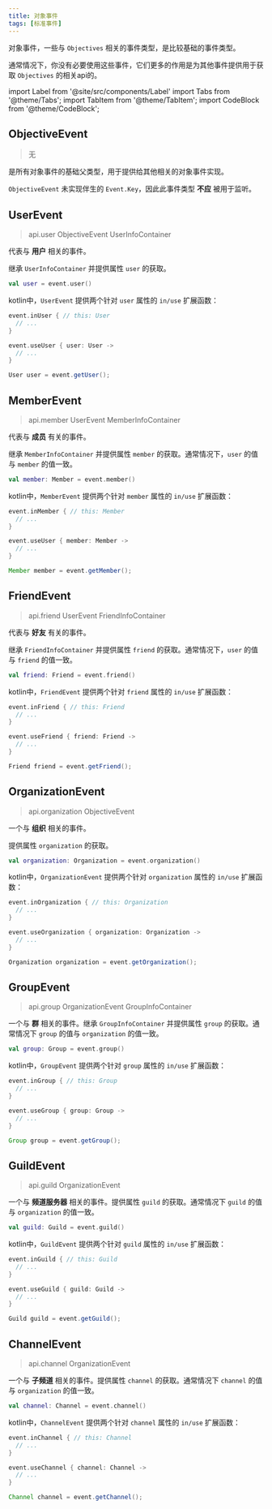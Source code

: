 ```yaml
---
title: 对象事件
tags: [标准事件]
---
```


对象事件，一些与 `Objectives` 相关的事件类型，是比较基础的事件类型。

通常情况下，你没有必要使用这些事件，它们更多的作用是为其他事件提供用于获取 `Objectives` 的相关api的。

import Label from '@site/src/components/Label'
import Tabs from '@theme/Tabs';
import TabItem from '@theme/TabItem';
import CodeBlock from '@theme/CodeBlock';

## ObjectiveEvent
> <Label>无</Label>

是所有对象事件的基础父类型，用于提供给其他相关的对象事件实现。

`ObjectiveEvent` 未实现伴生的 `Event.Key`，因此此事件类型 **不应** 被用于监听。

## UserEvent
> <Label>api.user</Label>
> <Label href='#objectiveevent' type='success'>ObjectiveEvent</Label>
> <Label type='success'>UserInfoContainer</Label>

代表与 **用户** 相关的事件。

继承 `UserInfoContainer` 并提供属性 `user` 的获取。

<Tabs groupId="code">
<TabItem value="Kotlin">

```kotlin
val user = event.user()
```

kotlin中，`UserEvent` 提供两个针对 `user` 属性的 `in/use` 扩展函数：
```kotlin
event.inUser { // this: User
  // ...
}

event.useUser { user: User -> 
  // ...
}
```

</TabItem>
<TabItem value="Java">

```java
User user = event.getUser();
```

</TabItem>
</Tabs>

## MemberEvent
> <Label>api.member</Label>
> <Label href='#userevent' type='success'>UserEvent</Label> 
> <Label type='success'>MemberInfoContainer</Label> 

代表与 **成员** 有关的事件。

继承 `MemberInfoContainer` 并提供属性 `member` 的获取。通常情况下，`user` 的值与 `member` 的值一致。


<Tabs groupId="code">
<TabItem value="Kotlin">

```kotlin
val member: Member = event.member()
```

kotlin中，`MemberEvent` 提供两个针对 `member` 属性的 `in/use` 扩展函数：

```kotlin
event.inMember { // this: Member
  // ...
}

event.useUser { member: Member -> 
  // ...
}
```

</TabItem>
<TabItem value="Java">

```java
Member member = event.getMember();
```

</TabItem>
</Tabs>

## FriendEvent
> <Label>api.friend</Label>
> <Label href='#userevent' type='success'>UserEvent</Label> 
> <Label type='success'>FriendInfoContainer</Label> 

代表与 **好友** 有关的事件。

继承 `FriendInfoContainer` 并提供属性 `friend` 的获取。通常情况下，`user` 的值与 `friend` 的值一致。

<Tabs groupId="code">
<TabItem value="Kotlin">

```kotlin
val friend: Friend = event.friend()
```

kotlin中，`FriendEvent` 提供两个针对 `friend` 属性的 `in/use` 扩展函数：

```kotlin
event.inFriend { // this: Friend
  // ...
}

event.useFriend { friend: Friend -> 
  // ...
}
```

</TabItem>
<TabItem value="Java">

```java
Friend friend = event.getFriend();
```

</TabItem>
</Tabs>

## OrganizationEvent
> <Label>api.organization</Label>
> <Label href='#objectiveevent' type='success'>ObjectiveEvent</Label>

一个与 **组织** 相关的事件。

提供属性 `organization` 的获取。

<Tabs groupId="code">
<TabItem value="Kotlin">

```kotlin
val organization: Organization = event.organization()
```

kotlin中，`OrganizationEvent` 提供两个针对 `organization` 属性的 `in/use` 扩展函数：

```kotlin
event.inOrganization { // this: Organization
  // ...
}

event.useOrganization { organization: Organization -> 
  // ...
}
```

</TabItem>
<TabItem value="Java">

```java
Organization organization = event.getOrganization();
```

</TabItem>
</Tabs>


## GroupEvent
> <Label>api.group</Label>
> <Label href='#organizationevent' type='success'>OrganizationEvent</Label>
> <Label type='success'>GroupInfoContainer</Label>

一个与 **群** 相关的事件。继承 `GroupInfoContainer` 并提供属性 `group` 的获取。通常情况下 `group` 的值与 `organization` 的值一致。

<Tabs groupId="code">
<TabItem value="Kotlin">

```kotlin
val group: Group = event.group()
```

kotlin中，`GroupEvent` 提供两个针对 `group` 属性的 `in/use` 扩展函数：

```kotlin
event.inGroup { // this: Group
  // ...
}

event.useGroup { group: Group -> 
  // ...
}
```

</TabItem>
<TabItem value="Java">

```java
Group group = event.getGroup();
```

</TabItem>
</Tabs>


## GuildEvent
> <Label>api.guild</Label>
> <Label href='#organizationevent' type='success'>OrganizationEvent</Label>

一个与 **频道服务器** 相关的事件。提供属性 `guild` 的获取。通常情况下 `guild` 的值与 `organization` 的值一致。

<Tabs groupId="code">
<TabItem value="Kotlin">

```kotlin
val guild: Guild = event.guild()
```

kotlin中，`GuildEvent` 提供两个针对 `guild` 属性的 `in/use` 扩展函数：

```kotlin
event.inGuild { // this: Guild
  // ...
}

event.useGuild { guild: Guild -> 
  // ...
}
```

</TabItem>
<TabItem value="Java">

```java
Guild guild = event.getGuild();
```

</TabItem>
</Tabs>


## ChannelEvent
> <Label>api.channel</Label>
> <Label href='#organizationevent' type='success'>OrganizationEvent</Label>

一个与 **子频道** 相关的事件。提供属性 `channel` 的获取。通常情况下 `channel` 的值与 `organization` 的值一致。

<Tabs groupId="code">
<TabItem value="Kotlin">

```kotlin
val channel: Channel = event.channel()
```

kotlin中，`ChannelEvent` 提供两个针对 `channel` 属性的 `in/use` 扩展函数：

```kotlin
event.inChannel { // this: Channel
  // ...
}

event.useChannel { channel: Channel -> 
  // ...
}
```

</TabItem>
<TabItem value="Java">

```java
Channel channel = event.getChannel();
```

</TabItem>
</Tabs>

